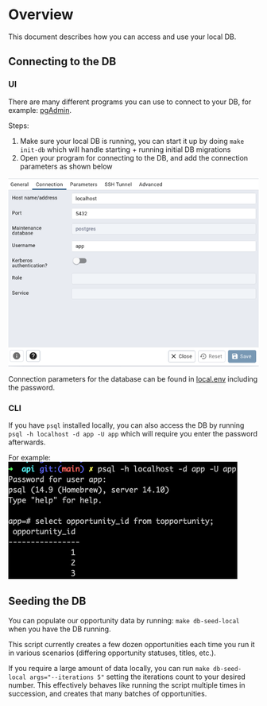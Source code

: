 # Overview

This document describes how you can access and use your local DB.

## Connecting to the DB

### UI

There are many different programs you can use to connect to your DB, for example: [pgAdmin](https://www.pgadmin.org/).

Steps:
1. Make sure your local DB is running, you can start it up by doing `make init-db` which will handle starting + running initial DB migrations
2. Open your program for connecting to the DB, and add the connection parameters as shown below

![Local DB Connection Parameters](../images/local-db-connection.png)

Connection parameters for the database can be found in [local.env](../../api/local.env) including the password.

### CLI

If you have `psql` installed locally, you can also access the DB by running `psql -h localhost -d app -U app` which will require you enter the password afterwards.

For example:
![Local DB CLI](../images/local-db-cli.png)

## Seeding the DB

You can populate our opportunity data by running: `make db-seed-local` when you have the DB running.

This script currently creates a few dozen opportunities each time you run it in various scenarios (differing opportunity statuses, titles, etc.).

If you require a large amount of data locally, you can run `make db-seed-local args="--iterations 5"` setting the iterations count to your desired number.
This effectively behaves like running the script multiple times in succession, and creates that many batches of opportunities.
